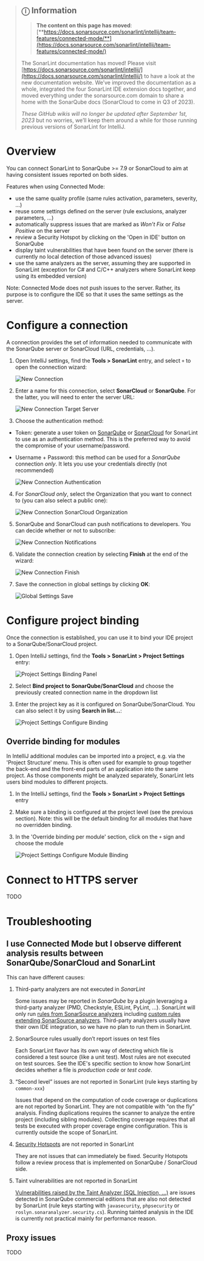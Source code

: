 > ## ⓘ **Information**
>
>>**The content on this page has moved**: [**https://docs.sonarsource.com/sonarlint/intellij/team-features/connected-mode/**](https://docs.sonarsource.com/sonarlint/intellij/team-features/connected-mode/) 
>
>The SonarLint documentation has moved! Please visit [https://docs.sonarsource.com/sonarlint/intellij/](https://docs.sonarsource.com/sonarlint/intellij/) to have a look at the new documentation website. We’ve improved the documentation as a whole, integrated the four SonarLint IDE extension docs together, and moved everything under the sonarsource.com domain to share a home with the SonarQube docs (SonarCloud to come in Q3 of 2023).
>
>*These GitHub wikis will no longer be updated after September 1st, 2023* but no worries, we’ll keep them around a while for those running previous versions of SonarLint for IntelliJ.
>

# Overview
You can connect SonarLint to SonarQube >= 7.9 or SonarCloud to aim at having consistent issues reported on both sides.

Features when using Connected Mode:
* use the same quality profile (same rules activation, parameters, severity, ...)
* reuse some settings defined on the server (rule exclusions, analyzer parameters, ...)
* automatically suppress issues that are marked as _Won’t Fix_ or _False Positive_ on the server
* review a Security Hotspot by clicking on the 'Open in IDE' button on SonarQube
* display taint vulnerabilities that have been found on the server (there is currently no local detection of those advanced issues)
* use the same analyzers as the server, assuming they are supported in SonarLint (exception for C# and C/C++ analyzers where SonarLint keep using its embedded version)

Note: Connected Mode does not push issues to the server. Rather, its purpose is to configure the IDE so that it uses the same settings as the server.

# Configure a connection

A connection provides the set of information needed to communicate with the SonarQube server or SonarCloud (URL, credentials, ...).

1. Open IntelliJ settings, find the **Tools > SonarLint** entry, and select `+` to open the connection wizard:

   ![New Connection](images/connected/global_settings_add_connection.png "New Connection")

2. Enter a name for this connection, select **SonarCloud** or **SonarQube**. For the latter, you will need to enter the server URL:

   ![New Connection Target Server](images/connected/new_connection_target_server.png "New Connection Target Server")

3. Choose the authentication method:
* Token: generate a user token on [SonarQube](https://docs.sonarqube.org/latest/user-guide/user-token/) or [SonarCloud](https://sonarcloud.io/documentation/user-guide/user-token/) for SonarLint to use as an authentication method. This is the preferred way to avoid the compromise of your username/password.
* Username + Password: this method can be used for a _SonarQube_ connection *only*. It lets you use your credentials directly (not recommended)

   ![New Connection Authentication](images/connected/new_connection_server_authentication.png "New Connection Authentication")

4. For _SonarCloud_ *only*, select the Organization that you want to connect to (you can also select a public one):

   ![New Connection SonarCloud Organization](images/connected/new_connection_sonarcloud_organization.png "New Connection SonarCloud Organization")

5. SonarQube and SonarCloud can push notifications to developers. You can decide whether or not to subscribe:

   ![New Connection Notifications](images/connected/new_connection_notifications.png "New Connection Notifications")

6. Validate the connection creation by selecting **Finish** at the end of the wizard:

   ![New Connection Finish](images/connected/new_connection_finish.png "New Connection Finish")

7. Save the connection in global settings by clicking **OK**:

   ![Global Settings Save](images/connected/global_settings_save.png "Global Settings Save")

# Configure project binding

Once the connection is established, you can use it to bind your IDE project to a SonarQube/SonarCloud project.

1. Open IntelliJ settings, find the **Tools > SonarLint > Project Settings** entry:

   ![Project Settings Binding Panel](images/connected/project_settings_binding_panel.png "Project Settings Binding Panel")

2. Select **Bind project to SonarQube/SonarCloud** and choose the previously created connection name in the dropdown list
3. Enter the project key as it is configured on SonarQube/SonarCloud. You can also select it by using **Search in list...**:

   ![Project Settings Configure Binding](images/connected/project_settings_configure_binding.png "Project Settings Configure Binding")

## Override binding for modules

In IntelliJ additional modules can be imported into a project, e.g. via the 'Project Structure' menu.
This is often used for example to group together the back-end and the front-end parts of an application into the same project.
As those components might be analyzed separately, SonarLint lets users bind modules to different projects.

1. In the IntelliJ settings, find the **Tools > SonarLint > Project Settings** entry
2. Make sure a binding is configured at the project level (see the previous section). Note: this will be the default binding for all modules that have no overridden binding.
3. In the 'Override binding per module' section, click on the `+` sign and choose the module

   ![Project Settings Configure Module Binding](images/connected/project_settings_configure_module_binding.png "Project Settings Configure Module Binding")

# Connect to HTTPS server

TODO

# Troubleshooting

## I use Connected Mode but I observe different analysis results between SonarQube/SonarCloud and SonarLint

This can have different causes:

1. Third-party analyzers are not executed in _SonarLint_

   Some issues may be reported in _SonarQube_ by a plugin leveraging a third-party analyzer (PMD, Checkstyle, ESLint, PyLint, …). SonarLint will only run [rules from SonarSource analyzers](https://rules.sonarsource.com/) including [custom rules extending SonarSource analyzers](https://docs.sonarqube.org/latest/extend/adding-coding-rules/). Third-party analyzers usually have their own IDE integration, so we have no plan to run them in SonarLint.

2. SonarSource rules usually don’t report issues on test files

    Each SonarLint flavor has its own way of detecting which file is considered a test source (like a unit test). Most rules are not executed on test sources. See the IDE's specific section to know how SonarLint decides whether a file is _production code_ or _test code_.

3. “Second level” issues are not reported in SonarLint (rule keys starting by `common-xxx`)

    Issues that depend on the computation of code coverage or duplications are not reported by SonarLint. They are not compatible with “on the fly” analysis. Finding duplications requires the scanner to analyze the entire project (including sibling modules). Collecting coverage requires that all tests be executed with proper coverage engine configuration. This is currently outside the scope of SonarLint.

4. [Security Hotspots](https://docs.sonarqube.org/latest/user-guide/security-hotspots/) are not reported in SonarLint 

   They are not issues that can immediately be fixed. Security Hotspots follow a review process that is implemented on SonarQube / SonarCloud side.

5. Taint vulnerabilities are not reported in SonarLint

   [Vulnerabilities raised by the Taint Analyzer (SQL Injection, ...)](https://docs.sonarqube.org/latest/analysis/security_configuration/) are issues detected in SonarQube commercial editions that are also not detected by SonarLint (rule keys starting with `javasecurity`, `phpsecurity` or `roslyn.sonaranalyzer.security.cs`). Running tainted analysis in the IDE is currently not practical mainly for performance reason.

## Proxy issues

TODO
